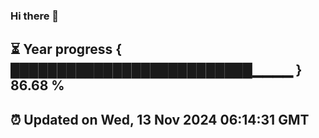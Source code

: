 ### Hi there 👋
⏳ Year progress { ██████████████████████████▁▁▁▁ } 86.68 %
---
⏰ Updated on Wed, 13 Nov 2024 06:14:31 GMT
---
